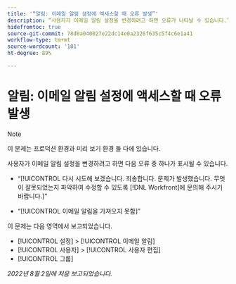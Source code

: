 ```yaml
---
title: '“알림: 이메일 알림 설정에 액세스할 때 오류 발생”'
description: “사용자가 이메일 알림 설정을 변경하려고 하면 오류가 나타날 수 있습니다.”
hidefromtoc: true
source-git-commit: 78d0a040027e22dc14e0a2326f635c5f4c6e1a41
workflow-type: tm+mt
source-wordcount: '101'
ht-degree: 89%

---
```



# 알림: 이메일 알림 설정에 액세스할 때 오류 발생

>[!NOTE]
>
>이 문제는 프로덕션 환경과 미리 보기 환경 둘 다에 있습니다.

사용자가 이메일 알림 설정을 변경하려고 하면 다음 오류 중 하나가 표시될 수 있습니다.

* “[!UICONTROL 다시 시도해 보겠습니다. 죄송합니다. 문제가 발생했습니다. 무엇이 잘못되었는지 파악하여 수정할 수 있도록 [!DNL Workfront]에 문의해 주시기 바랍니다.]”

* “[!UICONTROL 이메일 알림을 가져오지 못함]”

이 문제는 다음 영역에서 보고되었습니다.

* [!UICONTROL 설정] > [!UICONTROL 이메일 알림]
* [!UICONTROL 사용자] > [!UICONTROL 사용자 편집]
* [!UICONTROL 그룹]

_2022년 8월 2일에 처음 보고되었습니다._

